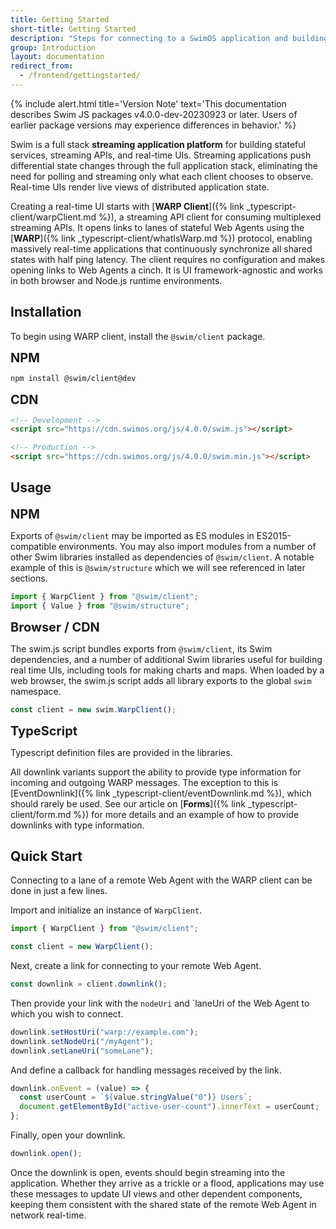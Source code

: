 ```yaml
---
title: Getting Started
short-title: Getting Started
description: "Steps for connecting to a SwimOS application and building UIs powered by streaming data"
group: Introduction
layout: documentation
redirect_from:
  - /frontend/gettingstarted/
---
```


{% include alert.html title='Version Note' text='This documentation describes Swim JS packages v4.0.0-dev-20230923 or later. Users of earlier package versions may experience differences in behavior.' %}

Swim is a full stack **streaming application platform** for building stateful services, streaming APIs, and real-time UIs. Streaming applications push differential state changes through the full application stack, eliminating the need for polling and streaming only what each client chooses to observe. Real-time UIs render live views of distributed application state.

Creating a real-time UI starts with [**WARP Client**]({% link _typescript-client/warpClient.md %}), a streaming API client for consuming multiplexed streaming APIs. It opens links to lanes of stateful Web Agents using the [**WARP**]({% link _typescript-client/whatIsWarp.md %}) protocol, enabling massively real-time applications that continuously synchronize all shared states with half ping latency. The client requires no configuration and makes opening links to Web Agents a cinch. It is UI framework-agnostic and works in both browser and Node.js runtime environments.

## Installation

To begin using WARP client, install the `@swim/client` package.

<span style="font-size:20px;font-weight:600">**NPM**</span>
```bash
npm install @swim/client@dev
```

<span style="font-size:20px;font-weight:600">**CDN**</span>

```html
<!-- Development -->
<script src="https://cdn.swimos.org/js/4.0.0/swim.js"></script>

<!-- Production -->
<script src="https://cdn.swimos.org/js/4.0.0/swim.min.js"></script>
```

## Usage

<span style="font-size:20px;font-weight:600">**NPM**</span>

Exports of `@swim/client` may be imported as ES modules in ES2015-compatible environments. You may also import modules from a number of other Swim libraries installed as dependencies of `@swim/client`. A notable example of this is `@swim/structure` which we will see referenced in later sections.

```typescript
import { WarpClient } from "@swim/client";
import { Value } from "@swim/structure";
```

<span style="font-size:20px;font-weight:600">**Browser / CDN**</span>

The swim.js script bundles exports from `@swim/client`, its Swim dependencies, and a number of additional Swim libraries useful for building real time UIs, including tools for making charts and maps. When loaded by a web browser, the swim.js script adds all library exports to the global `swim` namespace.

```javascript
const client = new swim.WarpClient();
```

<span style="font-size:20px;font-weight:600">**TypeScript**</span>

Typescript definition files are provided in the libraries.

All downlink variants support the ability to provide type information for incoming and outgoing WARP messages. The exception to this is [EventDownlink]({% link _typescript-client/eventDownlink.md %}), which should rarely be used. See our article on [**Forms**]({% link _typescript-client/form.md %}) for more details and an example of how to provide downlinks with type information.

## Quick Start

Connecting to a lane of a remote Web Agent with the WARP client can be done in just a few lines.

Import and initialize an instance of `WarpClient`.

```typescript
import { WarpClient } from "@swim/client";

const client = new WarpClient();
```

Next, create a link for connecting to your remote Web Agent.

```typescript
const downlink = client.downlink();
```

Then provide your link with the `nodeUri` and `laneUri of the Web Agent to which you wish to connect.

```typescript
downlink.setHostUri("warp://example.com");
downlink.setNodeUri("/myAgent");
downlink.setLaneUri("someLane");
```

And define a callback for handling messages received by the link.

```typescript
downlink.onEvent = (value) => {
  const userCount = `${value.stringValue("0")} Users`;
  document.getElementById("active-user-count").innerText = userCount;
};
```

Finally, open your downlink.

```typescript
downlink.open();
```

Once the downlink is open, events should begin streaming into the application. Whether they arrive as a trickle or a flood, applications may use these messages to update UI views and other dependent components, keeping them consistent with the shared state of the remote Web Agent in network real-time.
